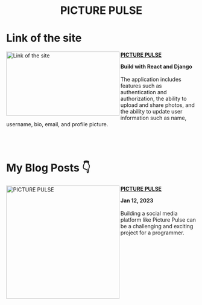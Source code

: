 <h1 align="center">PICTURE PULSE</h1>

# Link of the site
<p align="left">
<a href="https://picturepulse.up.railway.app/" title="Link of the site">
<img src="https://user-images.githubusercontent.com/93304640/214776451-2d02fc78-e379-4b9a-b1c3-8e79984934d7.png" alt="Link of the site" height="170px" width="300px" align="left"  />


<a href="https://picturepulse.up.railway.app/" title="Link of the site"><strong>PICTURE PULSE</strong></a>
<div><strong>Build with React and Django</strong></div>
<br/> The application includes features such as authentication and authorization, the ability to upload and share photos, and the ability to update user information such as name, username, bio, email, and profile picture.
</p> <br/> <br/>


# My Blog Posts 👇


<p align="left">
<a href="https://gauravjoshi.hashnode.dev/the-instagram-inspired-social-media-site" title="PICTURE PULSE"><img src="https://gauravjoshi.hashnode.dev/_next/image?url=https%3A%2F%2Fcdn.hashnode.com%2Fres%2Fhashnode%2Fimage%2Fstock%2Funsplash%2Fmj2NwYH3wBA%2Fupload%2Fff9b63b5be6a41eaf80d989be2ffc99a.jpeg%3Fw%3D1600%26h%3D840%26fit%3Dcrop%26crop%3Dentropy%26auto%3Dcompress%2Cformat%26format%3Dwebp&w=1920&q=75" alt="PICTURE PULSE" width="300px" align="left" /></a>
<a href="https://gauravjoshi.hashnode.dev/the-instagram-inspired-social-media-site" title="PICTURE PULSE"><strong>PICTURE PULSE</strong></a>
<div><strong>Jan 12, 2023 </strong></div>
<br/> Building a social media platform like Picture Pulse can be a challenging and exciting project for a programmer. 
</p> <br/> <br/>
